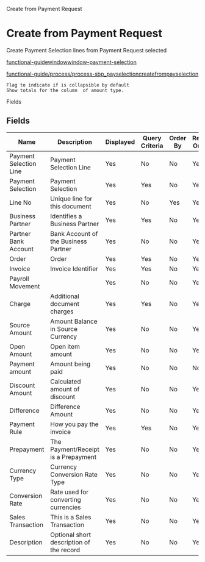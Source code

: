 
Create from Payment Request
# Create from Payment Request


Create Payment Selection lines from Payment Request selected

[functional-guidewindowwindow-payment-selection](functional-guidewindowwindow-payment-selection.md)

[functional-guide/process/process-sbp_payselectioncreatefrompayselection](functional-guide/process/process-sbp_payselectioncreatefrompayselection.md)

```
Flag to indicate if is collapsible by default
Show totals for the column  of amount type.
```
Fields
## Fields




Name                   | Description                              | Displayed | Query Criteria | Order By | Read Only | Mandatory
---------------------- | ---------------------------------------- | --------- | -------------- | -------- | --------- | ---------
Payment Selection Line | Payment Selection Line                   | Yes       | No             | No       | Yes       | No       
Payment Selection      | Payment Selection                        | Yes       | Yes            | No       | Yes       | No       
Line No                | Unique line for this document            | Yes       | No             | Yes      | Yes       | No       
Business Partner       | Identifies a Business Partner            | Yes       | Yes            | No       | Yes       | No       
Partner Bank Account   | Bank Account of the Business Partner     | Yes       | No             | No       | Yes       | No       
Order                  | Order                                    | Yes       | Yes            | No       | Yes       | No       
Invoice                | Invoice Identifier                       | Yes       | Yes            | No       | Yes       | No       
Payroll Movement       |                                          | Yes       | No             | No       | Yes       | No       
Charge                 | Additional document charges              | Yes       | Yes            | No       | Yes       | No       
Source Amount          | Amount Balance in Source Currency        | Yes       | No             | No       | Yes       | No       
Open Amount            | Open item amount                         | Yes       | No             | No       | Yes       | No       
Payment amount         | Amount being paid                        | Yes       | No             | No       | No        | No       
Discount Amount        | Calculated amount of discount            | Yes       | No             | No       | Yes       | No       
Difference             | Difference Amount                        | Yes       | No             | No       | Yes       | No       
Payment Rule           | How you pay the invoice                  | Yes       | Yes            | No       | Yes       | No       
Prepayment             | The Payment/Receipt is a Prepayment      | Yes       | No             | No       | Yes       | No       
Currency Type          | Currency Conversion Rate Type            | Yes       | No             | No       | Yes       | No       
Conversion Rate        | Rate used for converting currencies      | Yes       | No             | No       | Yes       | No       
Sales Transaction      | This is a Sales Transaction              | Yes       | No             | No       | Yes       | No       
Description            | Optional short description of the record | Yes       | No             | No       | Yes       | No       
